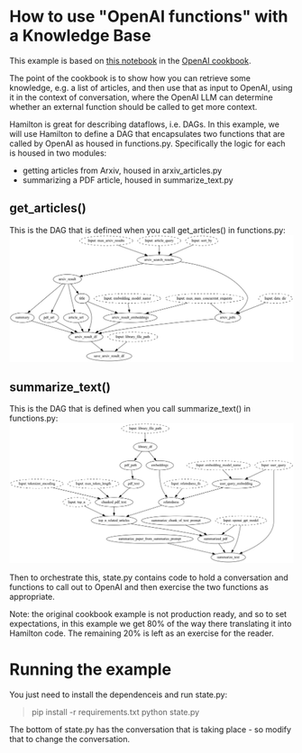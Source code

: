 # How to use "OpenAI functions" with a Knowledge Base

This example is based on [this notebook](https://github.com/openai/openai-cookbook/blob/main/examples/How_to_call_functions_for_knowledge_retrieval.ipynb)
 in the [OpenAI cookbook](https://github.com/openai/openai-cookbook/).

The point of the cookbook is to show how you can retrieve some knowledge, e.g. a list of articles, and then use that
as input to OpenAI, using it in the context of conversation, where the OpenAI LLM can determine whether an external function should
be called to get more context.

Hamilton is great for describing dataflows, i.e. DAGs. In this example, we will use Hamilton to define a DAG that
encapsulates two functions that are called by OpenAI as housed in functions.py. Specifically the logic for each is housed in two
modules:
 - getting articles from Arxiv, housed in arxiv_articles.py
 - summarizing a PDF article, housed in summarize_text.py

## get_articles()
This is the DAG that is defined when you call get_articles() in functions.py:
![get_articles()](get_articles.png)

## summarize_text()
This is the DAG that is defined when you call summarize_text() in functions.py:
![summarize_text()](read_article_and_summarize.png)

Then to orchestrate this, state.py contains code to hold a conversation and functions to call out
to OpenAI and then exercise the two functions as appropriate.

Note: the original cookbook example is not production ready, and so to set expectations, in this example we get 80% of
the way there translating it into Hamilton code. The remaining 20% is left as an exercise for the reader.

# Running the example
You just need to install the dependenceis and run state.py:
> pip install -r requirements.txt
> python state.py

The bottom of state.py has the conversation that is taking place - so modify that to change the conversation.

